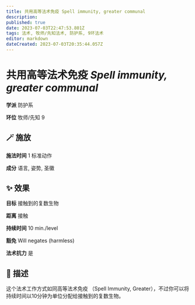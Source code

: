 ```yaml
---
title: 共用高等法术免疫 Spell immunity, greater communal
description: 
published: true
date: 2023-07-03T22:47:53.801Z
tags: 法术, 牧师/先知法术, 防护系, 9环法术
editor: markdown
dateCreated: 2023-07-03T20:35:44.057Z
---
```


# **共用高等法术免疫** *Spell immunity, greater communal*

**学派** 防护系 

**环位** 牧师/先知 9

## 🪄 施放

**施法时间** 1 标准动作

**成分** 语言, 姿势, 圣徽

## ✨ 效果 

**目标** 接触到的复数生物 

**距离** 接触  

**持续时间** 10 min./level 

**豁免** Will negates (harmless)

**法术抗力** 是

## 📖 描述

这个法术工作方式如同高等法术免疫 （Spell Immunity, Greater），不过你可以将持续时间以10分钟为单位分配给接触到的复数生物。
    